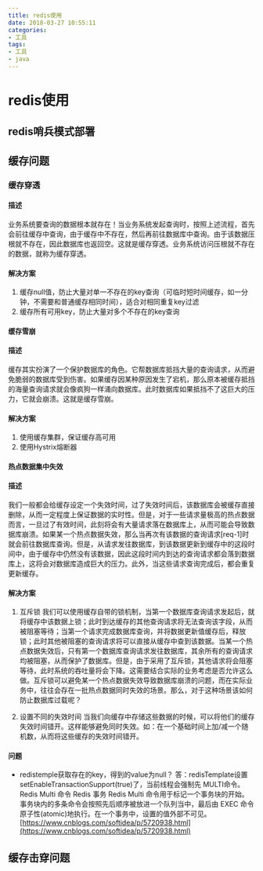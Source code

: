 ```yaml
---
title: redis使用
date: 2018-03-27 10:55:11
categories: 
- 工具
tags:
- 工具
- java
---
```


# redis使用

## redis哨兵模式部署


## 缓存问题

### 缓存穿透

#### 描述

业务系统要查询的数据根本就存在！当业务系统发起查询时，按照上述流程，首先会前往缓存中查询，由于缓存中不存在，然后再前往数据库中查询。由于该数据压根就不存在，因此数据库也返回空。这就是缓存穿透。业务系统访问压根就不存在的数据，就称为缓存穿透。

#### 解决方案

1. 缓存null值，防止大量对单一不存在的key查询（可临时短时间缓存，如一分钟，不需要和普通缓存相同时间），适合对相同重复key过滤
2. 缓存所有可用key，防止大量对多个不存在的key查询

#### 缓存雪崩

#### 描述
缓存其实扮演了一个保护数据库的角色。它帮数据库抵挡大量的查询请求，从而避免脆弱的数据库受到伤害。如果缓存因某种原因发生了宕机，那么原本被缓存抵挡的海量查询请求就会像疯狗一样涌向数据库。此时数据库如果抵挡不了这巨大的压力，它就会崩溃。这就是缓存雪崩。

#### 解决方案

1. 使用缓存集群，保证缓存高可用
2. 使用Hystrix熔断器

#### 热点数据集中失效

#### 描述

我们一般都会给缓存设定一个失效时间，过了失效时间后，该数据库会被缓存直接删除，从而一定程度上保证数据的实时性。但是，对于一些请求量极高的热点数据而言，一旦过了有效时间，此刻将会有大量请求落在数据库上，从而可能会导致数据库崩溃。如果某一个热点数据失效，那么当再次有该数据的查询请求[req-1]时就会前往数据库查询。但是，从请求发往数据库，到该数据更新到缓存中的这段时间中，由于缓存中仍然没有该数据，因此这段时间内到达的查询请求都会落到数据库上，这将会对数据库造成巨大的压力。此外，当这些请求查询完成后，都会重复更新缓存。

#### 解决方案

1. 互斥锁
我们可以使用缓存自带的锁机制，当第一个数据库查询请求发起后，就将缓存中该数据上锁；此时到达缓存的其他查询请求将无法查询该字段，从而被阻塞等待；当第一个请求完成数据库查询，并将数据更新值缓存后，释放锁；此时其他被阻塞的查询请求将可以直接从缓存中查到该数据。当某一个热点数据失效后，只有第一个数据库查询请求发往数据库，其余所有的查询请求均被阻塞，从而保护了数据库。但是，由于采用了互斥锁，其他请求将会阻塞等待，此时系统的吞吐量将会下降。这需要结合实际的业务考虑是否允许这么做。互斥锁可以避免某一个热点数据失效导致数据库崩溃的问题，而在实际业务中，往往会存在一批热点数据同时失效的场景。那么，对于这种场景该如何防止数据库过载呢？

2. 设置不同的失效时间
当我们向缓存中存储这些数据的时候，可以将他们的缓存失效时间错开。这样能够避免同时失效。如：在一个基础时间上加/减一个随机数，从而将这些缓存的失效时间错开。

#### 问题

- redistemple获取存在的key，得到的value为null？ 答：redisTemplate设置setEnableTransactionSupport(true)了，当前线程会强制先 MULTI命令。Redis Multi 命令 Redis 事务 Redis Multi 命令用于标记一个事务块的开始。事务块内的多条命令会按照先后顺序被放进一个队列当中，最后由 EXEC 命令原子性(atomic)地执行。在一个事务中，设置的值外部不可见。[https://www.cnblogs.com/softidea/p/5720938.html](https://www.cnblogs.com/softidea/p/5720938.html)


## 缓存击穿问题


